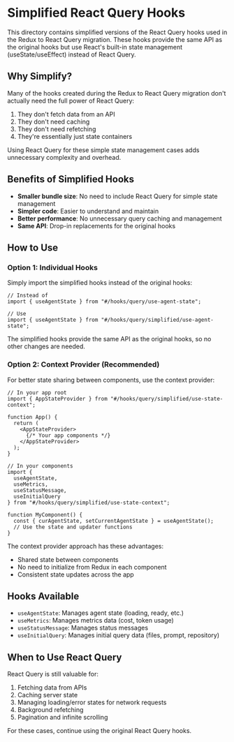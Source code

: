 # Simplified React Query Hooks

This directory contains simplified versions of the React Query hooks used in the Redux to React Query migration. These hooks provide the same API as the original hooks but use React's built-in state management (useState/useEffect) instead of React Query.

## Why Simplify?

Many of the hooks created during the Redux to React Query migration don't actually need the full power of React Query:

1. They don't fetch data from an API
2. They don't need caching
3. They don't need refetching
4. They're essentially just state containers

Using React Query for these simple state management cases adds unnecessary complexity and overhead.

## Benefits of Simplified Hooks

- **Smaller bundle size**: No need to include React Query for simple state management
- **Simpler code**: Easier to understand and maintain
- **Better performance**: No unnecessary query caching and management
- **Same API**: Drop-in replacements for the original hooks

## How to Use

### Option 1: Individual Hooks

Simply import the simplified hooks instead of the original hooks:

```tsx
// Instead of
import { useAgentState } from "#/hooks/query/use-agent-state";

// Use
import { useAgentState } from "#/hooks/query/simplified/use-agent-state";
```

The simplified hooks provide the same API as the original hooks, so no other changes are needed.

### Option 2: Context Provider (Recommended)

For better state sharing between components, use the context provider:

```tsx
// In your app root
import { AppStateProvider } from "#/hooks/query/simplified/use-state-context";

function App() {
  return (
    <AppStateProvider>
      {/* Your app components */}
    </AppStateProvider>
  );
}

// In your components
import { 
  useAgentState, 
  useMetrics, 
  useStatusMessage, 
  useInitialQuery 
} from "#/hooks/query/simplified/use-state-context";

function MyComponent() {
  const { curAgentState, setCurrentAgentState } = useAgentState();
  // Use the state and updater functions
}
```

The context provider approach has these advantages:
- Shared state between components
- No need to initialize from Redux in each component
- Consistent state updates across the app

## Hooks Available

- `useAgentState`: Manages agent state (loading, ready, etc.)
- `useMetrics`: Manages metrics data (cost, token usage)
- `useStatusMessage`: Manages status messages
- `useInitialQuery`: Manages initial query data (files, prompt, repository)

## When to Use React Query

React Query is still valuable for:

1. Fetching data from APIs
2. Caching server state
3. Managing loading/error states for network requests
4. Background refetching
5. Pagination and infinite scrolling

For these cases, continue using the original React Query hooks.
